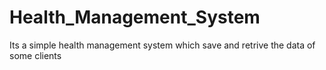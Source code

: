 # Health_Management_System
Its a simple health management system which save and retrive the data of some clients 

